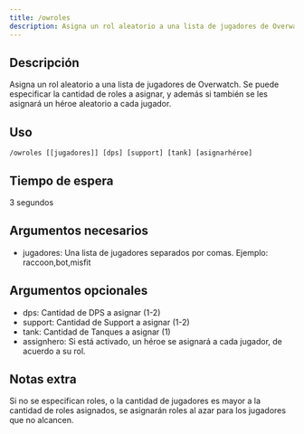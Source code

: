```yaml
---
title: /owroles
description: Asigna un rol aleatorio a una lista de jugadores de Overwatch.
---
```


## Descripción
Asigna un rol aleatorio a una lista de jugadores de Overwatch.
Se puede especificar la cantidad de roles a asignar, y además si también se les asignará un héroe aleatorio a cada jugador.

## Uso

`/owroles [[jugadores]] [dps] [support] [tank] [asignarhéroe]`

## Tiempo de espera

3 segundos

## Argumentos necesarios

- jugadores: Una lista de jugadores separados por comas. Ejemplo: raccoon,bot,misfit

## Argumentos opcionales

- dps: Cantidad de DPS a asignar (1-2)
- support: Cantidad de Support a asignar (1-2)
- tank: Cantidad de Tanques a asignar (1)
- assignhero: Si está activado, un héroe se asignará a cada jugador, de acuerdo a su rol.

## Notas extra

Si no se especifican roles, o la cantidad de jugadores es mayor a la cantidad de roles asignados, se asignarán roles al azar para los jugadores que no alcancen.